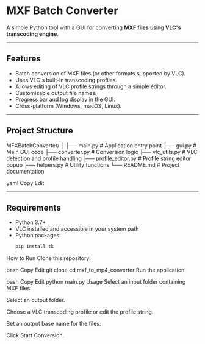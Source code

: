 # MXF Batch Converter

A simple Python tool with a GUI for converting **MXF files** using **VLC's transcoding engine**.

---

## Features
- Batch conversion of MXF files (or other formats supported by VLC).
- Uses VLC's built-in transcoding profiles.
- Allows editing of VLC profile strings through a simple editor.
- Customizable output file names.
- Progress bar and log display in the GUI.
- Cross-platform (Windows, macOS, Linux).

---

## Project Structure
MFXBatchConverter/
│
├── main.py # Application entry point
├── gui.py # Main GUI code
├── converter.py # Conversion logic
├── vlc_utils.py # VLC detection and profile handling
├── profile_editor.py # Profile string editor popup
├── helpers.py # Utility functions
└── README.md # Project documentation

yaml
Copy
Edit

---

## Requirements
- Python 3.7+
- VLC installed and accessible in your system path
- Python packages:
  ```bash
  pip install tk
How to Run
Clone this repository:

bash
Copy
Edit
git clone <your-repo-url>
cd mxf_to_mp4_converter
Run the application:

bash
Copy
Edit
python main.py
Usage
Select an input folder containing MXF files.

Select an output folder.

Choose a VLC transcoding profile or edit the profile string.

Set an output base name for the files.

Click Start Conversion.

